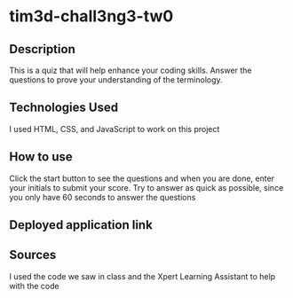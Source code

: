 # tim3d-chall3ng3-tw0

## Description
This is a quiz that will help enhance your coding skills. Answer the questions to prove your understanding of the terminology. 

## Technologies Used
I used HTML, CSS, and JavaScript to work on this project

## How to use
Click the start button to see the questions and when you are done, enter your initials to submit your score. Try to answer as quick as possible, since you only have 60 seconds to answer the questions

## Deployed application link

## Sources
I used the code we saw in class and the Xpert Learning Assistant to help with the code